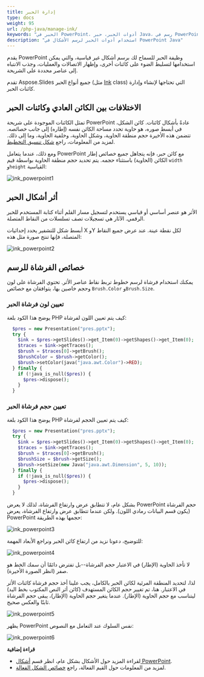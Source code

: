 ```yaml
---
title: إدارة الحبر
type: docs
weight: 95
url: /php-java/manage-ink/
keywords: "الحبر في PowerPoint، أدوات الحبر، حبر Java، رسم في PowerPoint، عرض PowerPoint، Java، Aspose.Slides لـ PHP عبر Java"
description: "استخدام أدوات الحبر لرسم الأشكال في PowerPoint Java"
---
```


يقدم PowerPoint وظيفة الحبر للسماح لك برسم أشكال غير قياسية، والتي يمكن استخدامها لتسليط الضوء على كائنات أخرى، وإظهار الاتصالات والعمليات، وجذب الانتباه إلى عناصر محددة على الشريحة.

تقدم Aspose.Slides جميع أنواع الحبر (مثل [Ink](https://reference.aspose.com/slides/php-java/aspose.slides/ink/) class) التي تحتاجها لإنشاء وإدارة كائنات الحبر.

## **الاختلافات بين الكائن العادي وكائنات الحبر**

تمثل الكائنات الموجودة على شريحة PowerPoint عادةً بأشكال كائنات. كائن الشكل، في أبسط صوره، هو حاوية تحدد مساحة الكائن نفسه (إطاره) إلى جانب خصائصه. تتضمن هذه الأخيرة حجم منطقة الحاوية، وشكل الحاوية، وخلفية الحاوية، وما إلى ذلك. لمزيد من المعلومات، راجع [شكل تنسيق التخطيط](https://docs.aspose.com/slides/php-java/shape-manipulations/#access-layout-formats-for-shape).

ومع ذلك، عندما يتعامل PowerPoint مع كائن حبر، فإنه يتجاهل جميع خصائص إطار الكائن (الحاوية) باستثناء حجمه. يتم تحديد حجم منطقة الحاوية بواسطة قيم `width` و`height` القياسية:

![ink_powerpoint1](ink_powerpoint1.png)

## **أثر أشكال الحبر**

الأثر هو عنصر أساسي أو قياسي يستخدم لتسجيل مسار القلم أثناء كتابة المستخدم للحبر الرقمي. الآثار هي تسجيلات تصف تسلسلات من النقاط المتصلة.

أبسط شكل للتشفير يحدد إحداثيات X وY لكل نقطة عينة. عند عرض جميع النقاط المتصلة، فإنها تنتج صورة مثل هذه:

![ink_powerpoint2](ink_powerpoint2.png)

## خصائص الفرشاة للرسم 

يمكنك استخدام فرشاة لرسم خطوط تربط نقاط عناصر الأثر. تحتوي الفرشاة على لون وحجم خاصين بها، يتوافقان مع خصائص `Brush.Color` و`Brush.Size`.

### **تعيين لون فرشاة الحبر**

يوضح هذا الكود بلغة PHP كيف يتم تعيين اللون لفرشاة:

```php
  $pres = new Presentation("pres.pptx");
  try {
    $ink = $pres->getSlides()->get_Item(0)->getShapes()->get_Item(0);
    $traces = $ink->getTraces();
    $brush = $traces[0]->getBrush();
    $brushColor = $brush->getColor();
    $brush->setColor(java("java.awt.Color")->RED);
  } finally {
    if (!java_is_null($pres)) {
      $pres->dispose();
    }
  }
```

### **تعيين حجم فرشاة الحبر** 

يوضح هذا الكود بلغة PHP كيف يتم تعيين الحجم لفرشاة:

```php
  $pres = new Presentation("pres.pptx");
  try {
    $ink = $pres->getSlides()->get_Item(0)->getShapes()->get_Item(0);
    $traces = $ink->getTraces();
    $brush = $traces[0]->getBrush();
    $brushSize = $brush->getSize();
    $brush->setSize(new Java("java.awt.Dimension", 5, 10));
  } finally {
    if (!java_is_null($pres)) {
      $pres->dispose();
    }
  }
```

بشكل عام، لا تتطابق عرض وارتفاع الفرشاة، لذلك لا يعرض PowerPoint حجم الفرشاة (يكون قسم البيانات رمادي اللون). ولكن عندما تتطابق عرض وارتفاع الفرشاة، يعرض PowerPoint حجمها بهذه الطريقة:

![ink_powerpoint3](ink_powerpoint3.png)

للتوضيح، دعونا نزيد من ارتفاع كائن الحبر ونراجع الأبعاد المهمة:

![ink_powerpoint4](ink_powerpoint4.png)

لا تأخذ الحاوية (الإطار) في الاعتبار حجم الفرشاة--بل تفترض دائمًا أن سمك الخط هو صفر (انظر الصورة الأخيرة).

لذا، لتحديد المنطقة المرئية لكائن الحبر بالكامل، يجب علينا أخذ حجم فرشاة كائنات الأثر في الاعتبار. هنا، تم تغيير حجم الكائن المستهدف (كائن أثر النص المكتوب بخط اليد) ليتناسب مع حجم الحاوية (الإطار). عندما يتغير حجم الحاوية (الإطار)، يبقى حجم الفرشاة ثابتًا والعكس صحيح.

![ink_powerpoint5](ink_powerpoint5.png)

يظهر PowerPoint نفس السلوك عند التعامل مع النصوص:

![ink_powerpoint6](ink_powerpoint6.png)

**قراءة إضافية**

* لقراءة المزيد حول الأشكال بشكل عام، انظر قسم [أشكال PowerPoint](https://docs.aspose.com/slides/php-java/powerpoint-shapes/).
* لمزيد من المعلومات حول القيم الفعالة، راجع [خصائص الشكل الفعالة](https://docs.aspose.com/slides/php-java/shape-effective-properties/#getting-effective-font-height-value).